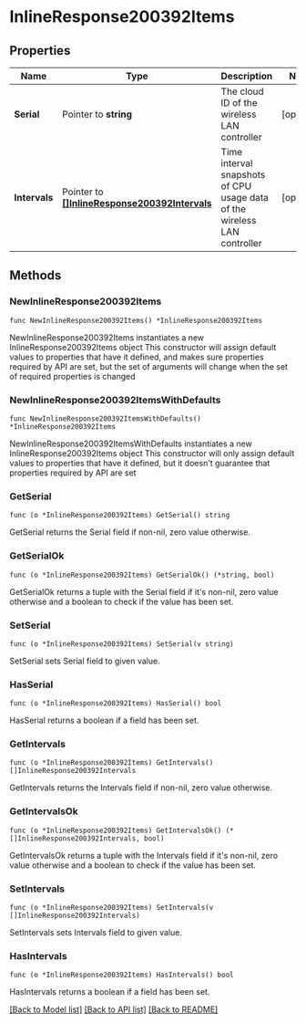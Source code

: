 # InlineResponse200392Items

## Properties

Name | Type | Description | Notes
------------ | ------------- | ------------- | -------------
**Serial** | Pointer to **string** | The cloud ID of the wireless LAN controller | [optional] 
**Intervals** | Pointer to [**[]InlineResponse200392Intervals**](InlineResponse200392Intervals.md) | Time interval snapshots of CPU usage data of the wireless LAN controller | [optional] 

## Methods

### NewInlineResponse200392Items

`func NewInlineResponse200392Items() *InlineResponse200392Items`

NewInlineResponse200392Items instantiates a new InlineResponse200392Items object
This constructor will assign default values to properties that have it defined,
and makes sure properties required by API are set, but the set of arguments
will change when the set of required properties is changed

### NewInlineResponse200392ItemsWithDefaults

`func NewInlineResponse200392ItemsWithDefaults() *InlineResponse200392Items`

NewInlineResponse200392ItemsWithDefaults instantiates a new InlineResponse200392Items object
This constructor will only assign default values to properties that have it defined,
but it doesn't guarantee that properties required by API are set

### GetSerial

`func (o *InlineResponse200392Items) GetSerial() string`

GetSerial returns the Serial field if non-nil, zero value otherwise.

### GetSerialOk

`func (o *InlineResponse200392Items) GetSerialOk() (*string, bool)`

GetSerialOk returns a tuple with the Serial field if it's non-nil, zero value otherwise
and a boolean to check if the value has been set.

### SetSerial

`func (o *InlineResponse200392Items) SetSerial(v string)`

SetSerial sets Serial field to given value.

### HasSerial

`func (o *InlineResponse200392Items) HasSerial() bool`

HasSerial returns a boolean if a field has been set.

### GetIntervals

`func (o *InlineResponse200392Items) GetIntervals() []InlineResponse200392Intervals`

GetIntervals returns the Intervals field if non-nil, zero value otherwise.

### GetIntervalsOk

`func (o *InlineResponse200392Items) GetIntervalsOk() (*[]InlineResponse200392Intervals, bool)`

GetIntervalsOk returns a tuple with the Intervals field if it's non-nil, zero value otherwise
and a boolean to check if the value has been set.

### SetIntervals

`func (o *InlineResponse200392Items) SetIntervals(v []InlineResponse200392Intervals)`

SetIntervals sets Intervals field to given value.

### HasIntervals

`func (o *InlineResponse200392Items) HasIntervals() bool`

HasIntervals returns a boolean if a field has been set.


[[Back to Model list]](../README.md#documentation-for-models) [[Back to API list]](../README.md#documentation-for-api-endpoints) [[Back to README]](../README.md)


